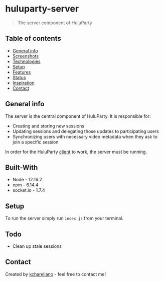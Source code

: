 # huluparty-server
> The server component of HuluParty

## Table of contents
* [General info](#general-info)
* [Screenshots](#screenshots)
* [Technologies](#technologies)
* [Setup](#setup)
* [Features](#features)
* [Status](#status)
* [Inspiration](#inspiration)
* [Contact](#contact)

## General info
The server is the central component of HuluParty. It is responsible for:
* Creating and storing new sessions
* Updating sessions and delegating those updates to participating users
* Synchronizing users with necessary video metadata when they ask to join a specific session

In order for the HuluParty [client](https://github.com/kcharellano/huluparty-client) to work, the server must be running.  


## Built-With
* Node - 12.16.2
* npm - 6.14.4
* socket.io - 1.7.4

## Setup
To run the server simply run `index.js` from your terminal.

## Todo
* Clean up stale sessions

## Contact
Created by [kcharellano](https://www.linkedin.com/in/kcharellano/) - feel free to contact me!